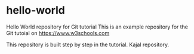 # hello-world
Hello World repository for Git tutorial
This is an example repository for the Git tutoial on https://www.w3schools.com

This repository is built step by step in the tutorial.
Kajal repository.
